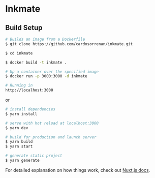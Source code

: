 # Inkmate

## Build Setup

```bash
# Builds an image from a Dockerfile 
$ git clone https://github.com/cardosorrenan/inkmate.git

$ cd inkmate

$ docker build -t inkmate .

# Up a container over the specified image
$ docker run -p 3000:3000 -d inkmate

# Running in
http://localhost:3000
```
or
```bash
# install dependencies
$ yarn install

# serve with hot reload at localhost:3000
$ yarn dev

# build for production and launch server
$ yarn build
$ yarn start

# generate static project
$ yarn generate
```

For detailed explanation on how things work, check out [Nuxt.js docs](https://nuxtjs.org).
